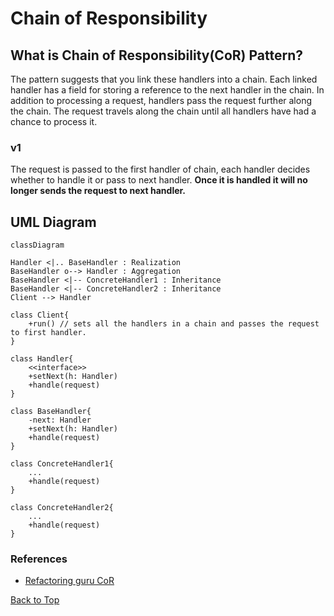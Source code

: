 # Chain of Responsibility

## What is Chain of Responsibility(CoR) Pattern?

The pattern suggests that you link these handlers into a chain.
Each linked handler has a field for storing a reference to the next handler in the chain.
In addition to processing a request, handlers pass the request further along the chain.
The request travels along the chain until all handlers have had a chance to process it.

### v1

The request is passed to the first handler of chain, each handler decides whether to handle it or pass to next handler. **Once it is handled it will no longer sends the request to next handler.**

## UML Diagram

```mermaid
classDiagram

Handler <|.. BaseHandler : Realization
BaseHandler o--> Handler : Aggregation
BaseHandler <|-- ConcreteHandler1 : Inheritance
BaseHandler <|-- ConcreteHandler2 : Inheritance
Client --> Handler

class Client{
    +run() // sets all the handlers in a chain and passes the request to first handler.
}

class Handler{
    <<interface>>
    +setNext(h: Handler)
    +handle(request)
}

class BaseHandler{
    -next: Handler
    +setNext(h: Handler)
    +handle(request)
}

class ConcreteHandler1{
    ...
    +handle(request)
}

class ConcreteHandler2{
    ...
    +handle(request)
}
```

### References

- [Refactoring guru CoR](https://refactoring.guru/design-patterns/chain-of-responsibility)

[Back to Top](#Chain-of-Responsibility)
